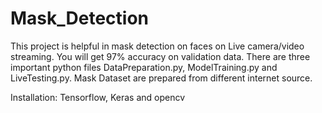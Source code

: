 # Mask_Detection
This project is helpful in mask detection on faces on Live camera/video streaming. You will get 97% accuracy on validation data. There are three important python files DataPreparation.py, ModelTraining.py and LiveTesting.py.
Mask Dataset are prepared from different internet source.

Installation:
Tensorflow, Keras and opencv
